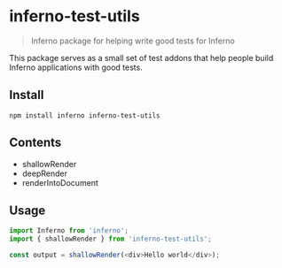 # inferno-test-utils
> Inferno package for helping write good tests for Inferno

This package serves as a small set of test addons that help people build Inferno applications with good tests.

## Install

```
npm install inferno inferno-test-utils
```

## Contents

* shallowRender
* deepRender
* renderIntoDocument

## Usage

```js
import Inferno from 'inferno';
import { shallowRender } from 'inferno-test-utils';

const output = shallowRender(<div>Hello world</div>);
```
